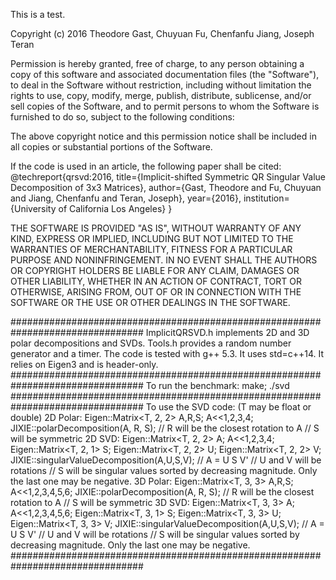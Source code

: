 This is a test.

Copyright (c) 2016 Theodore Gast, Chuyuan Fu, Chenfanfu Jiang, Joseph Teran

Permission is hereby granted, free of charge, to any person obtaining a copy of
this software and associated documentation files (the "Software"), to deal in
the Software without restriction, including without limitation the rights to
use, copy, modify, merge, publish, distribute, sublicense, and/or sell copies
of the Software, and to permit persons to whom the Software is furnished to do
so, subject to the following conditions:

The above copyright notice and this permission notice shall be included in all
copies or substantial portions of the Software.

If the code is used in an article, the following paper shall be cited:
@techreport{qrsvd:2016,
  title={Implicit-shifted Symmetric QR Singular Value Decomposition of 3x3 Matrices},
  author={Gast, Theodore and Fu, Chuyuan and Jiang, Chenfanfu and Teran, Joseph},
  year={2016},
  institution={University of California Los Angeles}
}

THE SOFTWARE IS PROVIDED "AS IS", WITHOUT WARRANTY OF ANY KIND, EXPRESS OR
IMPLIED, INCLUDING BUT NOT LIMITED TO THE WARRANTIES OF MERCHANTABILITY,
FITNESS FOR A PARTICULAR PURPOSE AND NONINFRINGEMENT. IN NO EVENT SHALL THE
AUTHORS OR COPYRIGHT HOLDERS BE LIABLE FOR ANY CLAIM, DAMAGES OR OTHER
LIABILITY, WHETHER IN AN ACTION OF CONTRACT, TORT OR OTHERWISE, ARISING FROM,
OUT OF OR IN CONNECTION WITH THE SOFTWARE OR THE USE OR OTHER DEALINGS IN THE
SOFTWARE.

################################################################################
ImplicitQRSVD.h implements 2D and 3D polar decompositions and SVDs.
Tools.h provides a random number generator and a timer.
The code is tested with g++ 5.3. It uses std=c++14. It relies on Eigen3 and is header-only.
################################################################################
To run the benchmark:
    make;
    ./svd
################################################################################
To use the SVD code: (T may be float or double)
2D Polar:
    Eigen::Matrix<T, 2, 2> A,R,S;
    A<<1,2,3,4;
    JIXIE::polarDecomposition(A, R, S);
    // R will be the closest rotation to A
    // S will be symmetric
2D SVD:
    Eigen::Matrix<T, 2, 2> A;
    A<<1,2,3,4;
    Eigen::Matrix<T, 2, 1> S;
    Eigen::Matrix<T, 2, 2> U;
    Eigen::Matrix<T, 2, 2> V;
    JIXIE::singularValueDecomposition(A,U,S,V);
    // A = U S V'
    // U and V will be rotations
    // S will be singular values sorted by decreasing magnitude. Only the last one may be negative.
3D Polar:
    Eigen::Matrix<T, 3, 3> A,R,S;
    A<<1,2,3,4,5,6;
    JIXIE::polarDecomposition(A, R, S);
    // R will be the closest rotation to A
    // S will be symmetric
3D SVD:
    Eigen::Matrix<T, 3, 3> A;
    A<<1,2,3,4,5,6;
    Eigen::Matrix<T, 3, 1> S;
    Eigen::Matrix<T, 3, 3> U;
    Eigen::Matrix<T, 3, 3> V;
    JIXIE::singularValueDecomposition(A,U,S,V);
    // A = U S V'
    // U and V will be rotations
    // S will be singular values sorted by decreasing magnitude. Only the last one may be negative.
################################################################################
